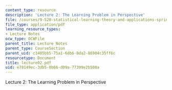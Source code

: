 ```yaml
---
content_type: resource
description: 'Lecture 2: The Learning Problem in Perspective'
file: /courses/9-520-statistical-learning-theory-and-applications-spring-2003/e78149ec3db50b66d09a77399e2b508a_lecture02.pdf
file_type: application/pdf
learning_resource_types:
- Lecture Notes
ocw_type: OCWFile
parent_title: Lecture Notes
parent_type: CourseSection
parent_uid: c3405bb5-75a1-6db6-0da2-86904c35ff6c
resourcetype: Document
title: lecture02.pdf
uid: e78149ec-3db5-0b66-d09a-77399e2b508a
---
```

Lecture 2: The Learning Problem in Perspective
